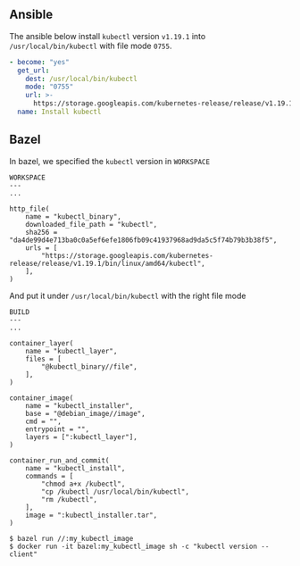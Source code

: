 ## Ansible
The ansible below install `kubectl` version `v1.19.1` into `/usr/local/bin/kubectl` with file mode `0755`.
```yaml
- become: "yes"
  get_url:
    dest: /usr/local/bin/kubectl
    mode: "0755"
    url: >-
      https://storage.googleapis.com/kubernetes-release/release/v1.19.1/bin/linux/amd64/kubectl
  name: Install kubectl
```

## Bazel
In bazel, we specified the `kubectl` version in `WORKSPACE`
```starlark
WORKSPACE
---
...

http_file(
    name = "kubectl_binary",
    downloaded_file_path = "kubectl",
    sha256 = "da4de99d4e713ba0c0a5ef6efe1806fb09c41937968ad9da5c5f74b79b3b38f5",
    urls = [
        "https://storage.googleapis.com/kubernetes-release/release/v1.19.1/bin/linux/amd64/kubectl",
    ],
)
```

And put it under `/usr/local/bin/kubectl` with the right file mode
```starlark
BUILD
---
...

container_layer(
    name = "kubectl_layer",
    files = [
        "@kubectl_binary//file",
    ],
)

container_image(
    name = "kubectl_installer",
    base = "@debian_image//image",
    cmd = "",
    entrypoint = "",
    layers = [":kubectl_layer"],
)

container_run_and_commit(
    name = "kubectl_install",
    commands = [
        "chmod a+x /kubectl",
        "cp /kubectl /usr/local/bin/kubectl",
        "rm /kubectl",
    ],
    image = ":kubectl_installer.tar",
)
```

```starlark
$ bazel run //:my_kubectl_image
$ docker run -it bazel:my_kubectl_image sh -c "kubectl version --client" 
```
